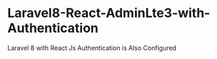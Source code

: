 # Laravel8-React-AdminLte3-with-Authentication
 Laravel 8 with React Js Authentication is Also Configured
